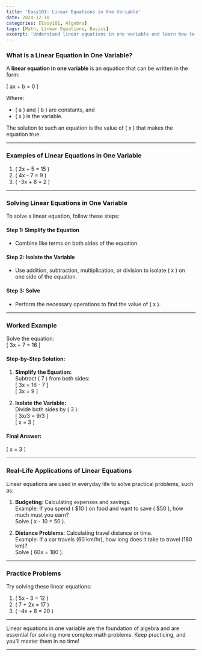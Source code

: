 ```yaml
---
title: 'Easy101: Linear Equations in One Variable'
date: 2024-12-18
categories: [Easy101, Algebra]
tags: [Math, Linear Equations, Basics]
excerpt: 'Understand linear equations in one variable and learn how to solve them step by step with examples.'
---
```

### What is a Linear Equation in One Variable?

A **linear equation in one variable** is an equation that can be written in the form:

\[
ax + b = 0
\]

Where:
- \( a \) and \( b \) are constants, and
- \( x \) is the variable.

The solution to such an equation is the value of \( x \) that makes the equation true.

---

### Examples of Linear Equations in One Variable

1. \( 2x + 5 = 15 \)
2. \( 4x - 7 = 9 \)
3. \( -3x + 8 = 2 \)

---

### Solving Linear Equations in One Variable

To solve a linear equation, follow these steps:

#### **Step 1: Simplify the Equation**
- Combine like terms on both sides of the equation.

#### **Step 2: Isolate the Variable**
- Use addition, subtraction, multiplication, or division to isolate \( x \) on one side of the equation.

#### **Step 3: Solve**
- Perform the necessary operations to find the value of \( x \).

---

### Worked Example

Solve the equation:  
\[
3x + 7 = 16
\]

#### Step-by-Step Solution:

1. **Simplify the Equation:**  
   Subtract \( 7 \) from both sides:  
   \[
   3x = 16 - 7
   \]  
   \[
   3x = 9
   \]

2. **Isolate the Variable:**  
   Divide both sides by \( 3 \):  
   \[
   3x/3 = 9/3
   \]  
   \[
   x = 3
   \]

#### Final Answer:  
\[
x = 3
\]

---

### Real-Life Applications of Linear Equations

Linear equations are used in everyday life to solve practical problems, such as:

1. **Budgeting**: Calculating expenses and savings.  
   Example: If you spend \( \$10 \) on food and want to save \( \$50 \), how much must you earn?  
   Solve \( x - 10 = 50 \).

2. **Distance Problems**: Calculating travel distance or time.  
   Example: If a car travels \(60 km/hr), how long does it take to travel \(180 km)?  
   Solve \( 60x = 180 \).

---

### Practice Problems

Try solving these linear equations:

1. \( 5x - 3 = 12 \)  
2. \( 7 + 2x = 17 \)  
3. \( -4x + 8 = 20 \)

---

Linear equations in one variable are the foundation of algebra and are essential for solving more complex math problems. Keep practicing, and you'll master them in no time!

---